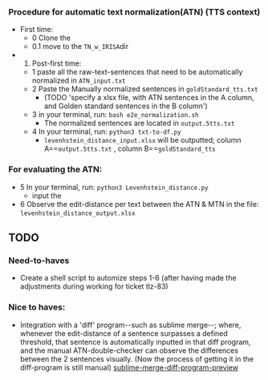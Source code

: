 ### Procedure for automatic text normalization(ATN) (TTS context)

<!-- - Input a `txt` file with sentences to be normalized by -->
  <!-- - `xlsx file`
<!-- - Run script `x` that converts the `xlsx` file in a `txt` file -->
- First time:
  - 0 Clone the <repo>
  - 0.1 move to the `TN_w_IRISA`dir
- 1. Post-first time:
  - 1 paste all the raw-text-sentences that need to be automatically normalized in `ATN_input.txt`
  - 2 Paste the Manually normalized sentences in `goldStandard_tts.txt`
    - (TODO 'specify a xlsx file, with ATN sentences in the A column, and Golden standard sentences in the B column')
  - 3 in your terminal, run: `bash e2e_normalization.sh`
    - The normalized sentences are located in `output.5tts.txt`
  - 4 In your terminal, run: `python3 txt-to-df.py`
    - `levenhstein_distance_input.xlsx` will be outputted; column A==`output.5tts.txt` , column B==`goldStandard_tts`

### For evaluating the ATN:
<!-- - Input `output.5tts.txt` & `goldStandard_tts.txt` -->
- 5 In your terminal, run: `python3 Levenhstein_distance.py`
  - input the
- 6 Observe the edit-distance per text between the ATN & MTN in the file: `levenhstein_distance_output.xlsx`


## TODO

### Need-to-haves
- Create a shell script to automize steps 1-6 (after having made the adjustments during working for ticket tlz-83)

### Nice to haves:
- Integration  with a 'diff' program--such as sublime merge--; where, whenever the edit-distance of a sentence surpasses a defined threshold, that sentence is automatically inputted in that diff program, and the manual ATN-double-checker can observe the differences between the 2 sentences visually. (Now the process of getting it in the diff-program is still manual)
[sublime-merge-diff-program-preview](https://ibb.co/b3YbnFB)
